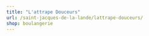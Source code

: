 ```yaml
---
title: "L'attrape Douceurs"
url: /saint-jacques-de-la-lande/lattrape-douceurs/
shop: boulangerie
---
```

